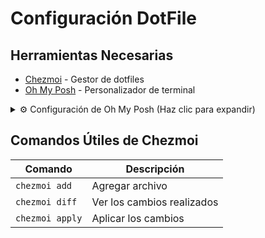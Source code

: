 # Configuración DotFile

## Herramientas Necesarias
- [Chezmoi](https://www.chezmoi.io/quick-start/) - Gestor de dotfiles
- [Oh My Posh](https://ohmyposh.dev/docs/) - Personalizador de terminal

<!-- Comienzo de desplegable -->
<details>
<summary>⚙️ Configuración de Oh My Posh (Haz clic para expandir)</summary>

### 1. Instalación Inicial

1. Descargar Oh My Posh desde Microsoft Store:

   ![Descarga Oh My Posh](https://github.com/user-attachments/assets/4ceb15b9-bf6d-4987-99a5-a84881259306)
   ![Instalación Oh My Posh](https://github.com/user-attachments/assets/04d9dc00-16cb-46f0-9b83-d423b1b7a995)

2. Configurar Windows Terminal:
- Abrir configuraciones con `Ctrl + ,`
- En "Perfil Predeterminado" seleccionar PowerShell
- Establecer "Terminal de Windows" como aplicación predeterminada
- Cerrar y volver a abrir Windows Terminal

   ![Configuración de Terminal](https://github.com/user-attachments/assets/17a39832-1f45-44d0-b29a-a1d633cd4631)
  

3. Abrir Windows Terminal y ejecutar:
   ```powershell
   winget install JanDeDobbeleer.OhMyPosh -s winget
   ```

### 2. Configuración del Tema

1. Invocar tema de ejemplo:
   ```powershell
   oh-my-posh init pwsh --config "$env:POSH_THEMES_PATH\jandedobbeleer.omp.json"
   ```

2. Ver y seleccionar tema deseado:
   ```powershell
   get-poshThemes
   ```
   ![Selección de Tema](https://github.com/user-attachments/assets/99acd5bc-b986-4a6b-a2df-4800a14f0a41)

3. Configurar perfil de PowerShell:
   ```powershell
   notepad $PROFILE
   ```

4. Agregar configuración al perfil:
   <details>
   <summary>Código de configuración base</summary>

   ```powershell
   (@(& 'C:/Users/Usuario/AppData/Local/Programs/oh-my-posh/bin/oh-my-posh.exe' init pwsh --config='C:\Users\Usuario\AppData\Local\Programs\oh-my-posh\themes\ys.omp.json' --print) -join "`n") | Invoke-Expression
   ```
   > Nota: Cambiar 'ys.omp.json' por el nombre del tema seleccionado (ejemplo: 'zash.omp.json')
   </details>

5. Agregar comandos adicionales recomendados:
   ```powershell
   # Mejora la vista de predicciones
   Set-PSReadLineOption -PredictionViewStyle ListView

   # Añade iconos a la terminal
   Import-Module Terminal-Icons
   ```

   Resultado visual:
   ![Vista de Listados](https://github.com/user-attachments/assets/a58aaea5-0419-4562-ada0-9781d52decb5)
   ![Vista de Iconos](https://github.com/user-attachments/assets/e61fe60f-0849-424c-b135-7b5f2ec8ae99)

### 3. Configuración de Fuentes

1. Instalar fuentes de estilo:
   ```powershell
   oh-my-posh font install
   ```

### 4. Personalización de Tema (Opcional)

Para personalizar los colores, modificar el archivo JSON de configuración:

<details>
<summary>Ejemplo: Tema "Retrowave"</summary>

```json
{
  "schemes": [
    {
      "background": "#070825",
      "black": "#181A1F",
      "blue": "#46BDFF",
      "brightBlack": "#FF16B0",
      "brightBlue": "#46BDFF",
      "brightCyan": "#FF901F",
      "brightGreen": "#FCEE54",
      "brightPurple": "#FF92DF",
      "brightRed": "#F85353",
      "brightWhite": "#FFFFFF",
      "brightYellow": "#FFFFFF",
      "cursorColor": "#FFFFFF",
      "cyan": "#DF81FC",
      "foreground": "#46BDFF",
      "green": "#929292",
      "name": "Retrowave",
      "purple": "#FF92DF",
      "red": "#FF16B0",
      "selectionBackground": "#FFFFFF",
      "white": "#FFFFFF",
      "yellow": "#FCEE54"
    }
  ]
}
```
</details>

![Configuración Final](https://github.com/user-attachments/assets/220d1d0d-7b7e-4159-a197-f199288ac648)

**Nota**: Para cambiar el tipo de letra, es posible que necesites abrir la consola en modo administrador.
<!-- Fianl de desplegable -->
</details>

## Comandos Útiles de Chezmoi

| Comando | Descripción |
|---------|-------------|
| `chezmoi add` | Agregar archivo |
| `chezmoi diff` | Ver los cambios realizados |
| `chezmoi apply` | Aplicar los cambios |
